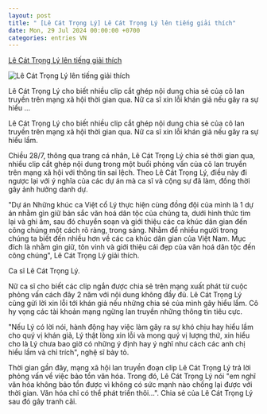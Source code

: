 ```yaml
---
layout: post
title: " [Lê Cát Trọng Lý] Lê Cát Trọng Lý lên tiếng giải thích"
date: Mon, 29 Jul 2024 00:00:00 +0700
categories: entries VN
---
```

[Lê Cát Trọng Lý lên tiếng giải thích](https://znews.vn/le-cat-trong-ly-len-tieng-giai-thich-post1488672.html)

![Lê Cát Trọng Lý lên tiếng giải thích](https://photo.znews.vn/w1250/Uploaded/wpdhnwhnw/2024_07_28/lee.jpg)

Lê Cát Trọng Lý cho biết nhiều clip cắt ghép nội dung chia sẻ của cô lan truyền trên mạng xã hội thời gian qua. Nữ ca sĩ xin lỗi khán giả nếu gây ra sự hiểu ...

Lê Cát Trọng Lý cho biết nhiều clip cắt ghép nội dung chia sẻ của cô lan truyền trên mạng xã hội thời gian qua. Nữ ca sĩ xin lỗi khán giả nếu gây ra sự hiểu lầm.

Chiều 28/7, thông qua trang cá nhân, Lê Cát Trọng Lý chia sẻ thời gian qua, nhiều clip cắt ghép nội dung trong một buổi phỏng vấn của cô lan truyền trên mạng xã hội với thông tin sai lệch. Theo Lê Cát Trọng Lý, điều này đi ngược lại với ý nghĩa của các dự án mà ca sĩ và cộng sự đã làm, đồng thời gây ảnh hưởng danh dự.

"Dự án Những khúc ca Việt cổ Lý thực hiện cùng đồng đội của mình là 1 dự án nhằm gìn giữ bản sắc văn hoá dân tộc của chúng ta, dưới hình thức tìm lại và ghi âm, sau đó chuyển soạn và giới thiệu các ca khúc dân gian đến công chúng một cách rõ ràng, trong sáng. Nhằm để nhiều người trong chúng ta biết đến nhiều hơn về các ca khúc dân gian của Việt Nam. Mục đích là nhằm gìn giữ, tôn vinh và giới thiệu cái đẹp của văn hoá dân tộc đến công chúng", Lê Cát Trọng Lý giải thích.

Ca sĩ Lê Cát Trọng Lý.

Nữ ca sĩ cho biết các clip ngắn được chia sẻ trên mạng xuất phát từ cuộc phỏng vấn cách đây 2 năm với nội dung không đầy đủ. Lê Cát Trọng Lý cũng gửi lời xin lỗi tới khán giả nếu những chia sẻ của mình gây hiểu lầm. Cô hy vọng các tài khoản mạng ngừng lan truyền những thông tin tiêu cực.

"Nếu Lý có lời nói, hành động hay việc làm gây ra sự khó chịu hay hiểu lầm cho quý vị khán giả, Lý thật lòng xin lỗi và mong quý vị lượng thứ, xin hiểu cho là Lý chưa bao giờ có những ý định hay ý nghĩ như cách các anh chị hiểu lầm và chỉ trích", nghệ sĩ bày tỏ.

Thời gian gần đây, mạng xã hội lan truyền đoạn clip Lê Cát Trọng Lý trả lời phỏng vấn về việc bảo tồn văn hóa. Trong đó, Lê Cát Trọng Lý nói "em nghĩ văn hóa không bảo tồn được vì không có sức mạnh nào chống lại được với thời gian. Văn hóa chỉ có thể phát triển thôi...". Chia sẻ của Lê Cát Trọng Lý sau đó gây tranh cãi.

